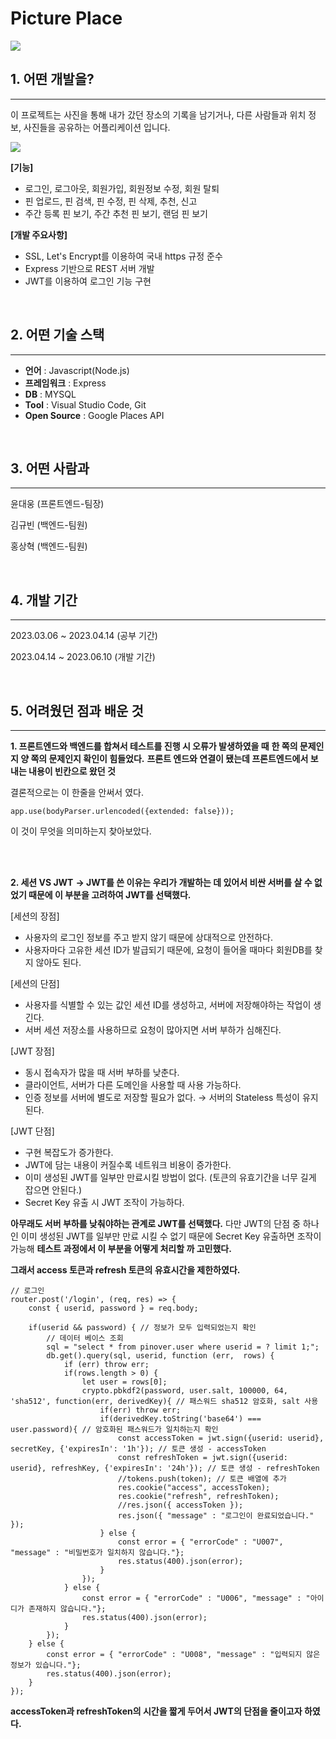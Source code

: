 # Picture Place
![](https://github.com/RiYaZe123/Picture-Place-Back-end-/assets/130757327/51a5421a-e31f-4df0-b375-a512db65ea09)
## 1. 어떤 개발을?
- - -
이 프로젝트는 사진을 통해 내가 갔던 장소의 기록을 남기거나,
다른 사람들과  위치 정보, 사진들을 공유하는 어플리케이션 입니다. 

![](https://github.com/RiYaZe123/Picture-Place-Back-end-/assets/130757327/2c0075b9-053b-46d7-af8c-b2fbe0e6e938)

**[기능]**
 - 로그인, 로그아웃, 회원가입, 회원정보 수정, 회원 탈퇴
 - 핀 업로드, 핀 검색, 핀 수정, 핀 삭제, 추천, 신고
 - 주간 등록 핀 보기, 주간 추천 핀 보기, 랜덤 핀 보기

**[개발 주요사항]**
 - SSL, Let's Encrypt를 이용하여 국내 https 규정 준수
 - Express 기반으로 REST 서버 개발
 - JWT를 이용하여 로그인 기능 구현

<br/>

## 2. 어떤 기술 스택
- - -
 - **언어** : Javascript(Node.js)
 - **프레임워크** : Express
 - **DB** : MYSQL
 - **Tool** : Visual Studio Code, Git
 - **Open Source** : Google Places API

<br/>

## 3. 어떤 사람과
- - -
윤대웅 (프론트엔드-팀장)

김규빈 (백엔드-팀원)

홍상혁 (백엔드-팀원)

<br/>

## 4. 개발 기간
- - -
2023.03.06 ~ 2023.04.14 (공부 기간)

2023.04.14 ~ 2023.06.10 (개발 기간)

<br/>

## 5. 어려웠던 점과 배운 것
- - -
**1. 프론트엔드와 백엔드를 합쳐서 테스트를 진행 시 오류가 발생하였을 때**
**한 쪽의 문제인지 양 쪽의 문제인지 확인이 힘들었다.**
**프론트 엔드와 연결이 됐는데 프론트엔드에서 보내는 내용이 빈칸으로 왔던 것**

결론적으로는 이 한줄을 안써서 였다. 
```
app.use(bodyParser.urlencoded({extended: false}));
```

이 것이 무엇을 의미하는지 찾아보았다.

<br/><br/>

**2. 세션 VS JWT**
**-> JWT를 쓴 이유는 우리가 개발하는 데 있어서 비싼 서버를 살 수 없었기 때문에 이 부분을 고려하여 JWT를 선택했다.**

[세션의 장점]
- 사용자의 로그인 정보를 주고 받지 않기 때문에 상대적으로 안전하다.
- 사용자마다 고유한 세션 ID가 발급되기 때문에, 요청이 들어올 때마다 회원DB를 찾지 않아도 된다.

[세션의 단점]
- 사용자를 식별할 수 있는 값인 세션 ID를 생성하고, 서버에 저장해야하는 작업이 생긴다.
- 서버 세션 저장소를 사용하므로 요청이 많아지면 서버 부하가 심해진다.

[JWT 장점]
- 동시 접속자가 많을 때 서버 부하를 낮춘다.
- 클라이언트, 서버가 다른 도메인을 사용할 때 사용 가능하다.
- 인증 정보를 서버에 별도로 저장할 필요가 없다. → 서버의 Stateless 특성이 유지된다.

[JWT 단점]
- 구현 복잡도가 증가한다.
- JWT에 담는 내용이 커질수록 네트워크 비용이 증가한다.
- 이미 생성된 JWT를 일부만 만료시킬 방법이 없다. (토큰의 유효기간을 너무 길게 잡으면 안된다.)
- Secret Key 유출 시 JWT 조작이 가능하다.

**아무래도 서버 부하를 낮춰야하는 관계로 JWT를 선택했다.**
다만 JWT의 단점 중 하나인 이미 생성된 JWT를 일부만 만료 시킬 수 없기 때문에
Secret Key 유출하면 조작이 가능해
**테스트 과정에서 이 부분을 어떻게 처리할 까 고민했다.**

**그래서 access 토큰과 refresh 토큰의 유효시간을 제한하였다.**
```
// 로그인
router.post('/login', (req, res) => {
    const { userid, password } = req.body;

    if(userid && password) { // 정보가 모두 입력되었는지 확인
        // 데이터 베이스 조회
        sql = "select * from pinover.user where userid = ? limit 1;";
        db.get().query(sql, userid, function (err,  rows) {
            if (err) throw err;
            if(rows.length > 0) {
                let user = rows[0];
                crypto.pbkdf2(password, user.salt, 100000, 64, 'sha512', function(err, derivedKey){ // 패스워드 sha512 암호화, salt 사용
                    if(err) throw err;
                    if(derivedKey.toString('base64') === user.password){ // 암호화된 패스워드가 일치하는지 확인
                        const accessToken = jwt.sign({userid: userid}, secretKey, {'expiresIn': '1h'}); // 토큰 생성 - accessToken
                        const refreshToken = jwt.sign({userid: userid}, refreshKey, {'expiresIn': '24h'}); // 토큰 생성 - refreshToken
                        //tokens.push(token); // 토큰 배열에 추가
                        res.cookie("access", accessToken);
                        res.cookie("refresh", refreshToken);
                        //res.json({ accessToken });
                        res.json({ "message" : "로그인이 완료되었습니다." });
                    } else {
                        const error = { "errorCode" : "U007", "message" : "비밀번호가 일치하지 않습니다."};
                        res.status(400).json(error);
                    }
                });
            } else {
                const error = { "errorCode" : "U006", "message" : "아이디가 존재하지 않습니다."};
                res.status(400).json(error);
            }
        });
    } else {
        const error = { "errorCode" : "U008", "message" : "입력되지 않은 정보가 있습니다."};
        res.status(400).json(error);
    }
});
```
**accessToken과 refreshToken의 시간을 짧게 두어서 JWT의 단점을 줄이고자 하였다.**
